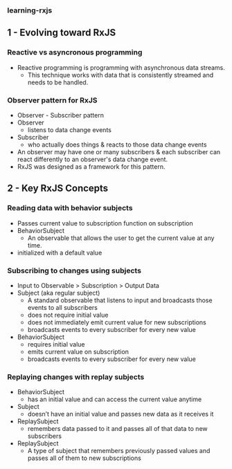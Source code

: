 ### learning-rxjs

## 1 - Evolving toward RxJS

### Reactive vs asyncronous programming
- Reactive programming is programming with asynchronous data streams.
    -  This technique works with data that is consistently streamed and needs to be handled.

### Observer pattern for RxJS
- Observer - Subscriber pattern
- Observer
    - listens to data change events
- Subscriber
    - who actually does things & reacts to those data change events
- An observer may have one or many subscribers & each subscriber can react differently to an observer's data change event.
- RxJS was designed as a framework for this pattern.

## 2 - Key RxJS Concepts

### Reading data with behavior subjects
- Passes current value to subscription function on subscription
- BehaviorSubject
    - An observable that allows the user to get the current value at any time.
- initialized with a default value

### Subscribing to changes using subjects
- Input to Observable > Subscription > Output Data
- Subject (aka regular subject)
    - A standard observable that listens to input and broadcasts those events to all subscribers
    - does not require initial value
    - does not immediately emit current value for new subscriptions
    - broadcasts events to every subscriber for every new value
- BehaviorSubject
    - requires initial value
    - emits current value on subscription
    - broadcasts events to every subscriber for every new value

### Replaying changes with replay subjects
- BehaviorSubject
    - has an initial value and can access the current value anytime
- Subject
    - doesn’t have an initial value and passes new data as it receives it
- ReplaySubject
    - remembers data passed to it and passes all of that data to new subscribers
- ReplaySubject
    - A type of subject that remembers previously passed values and passes all of them to new subscriptions